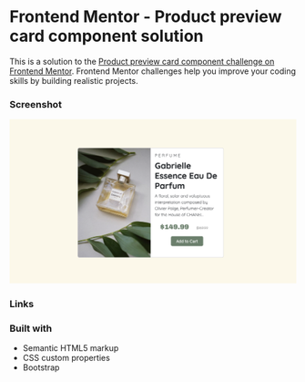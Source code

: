 # Frontend Mentor - Product preview card component solution

This is a solution to the [Product preview card component challenge on Frontend Mentor](https://www.frontendmentor.io/challenges/product-preview-card-component-GO7UmttRfa). Frontend Mentor challenges help you improve your coding skills by building realistic projects.


### Screenshot

![](./design/Product-card-pic.png)


### Links



### Built with

- Semantic HTML5 markup
- CSS custom properties
- Bootstrap
